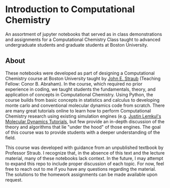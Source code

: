 # Introduction to Computational Chemistry
An assortment of jupyter notebooks that served as in class demonstrations and assignments for a Computational Chemistry Class taught to advanced undergraduate students and graduate students at Boston University.

## About
These notebooks were developed as part of designing a Computational Chemistry course at Boston University taught by [John E. Straub](https://www.bu.edu/chemistry/profile/john-e-straub/) (Teaching Fellow: Conor B. Abraham). In the course, which required no prior experience in coding, we taught students the fundamentals, theory, and application of concepts in Computational Chemistry. Using Python, the course builds from basic concepts in statistics and calculus to developing monte carlo and conventional molecular dynamics code from scratch. There are many great tutorials online to learn how to perform Computational Chemistry research using existing simulation engines (e.g. [Justin Lemkul's Molecular Dynamics Tutorials](http://www.mdtutorials.com/index.html), but few provide an in-depth discussion of the theory and algorithms that lie "under the hood" of those engines. The goal of this course was to provide students with a deeper understanding of the field. 

This course was developed with guidance from an unpublished textbook by Professor Straub. I recognize that, in the absence of this text and the lecture material, many of these notebooks lack context. In the future, I may attempt to expand this repo to include proper discussion of each topic. For now, feel free to reach out to me if you have any questions regarding the material. The solutions to the homework assignments can be made available upon request.
